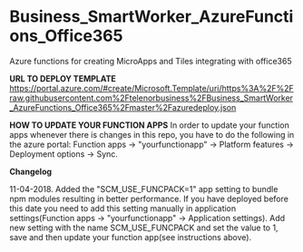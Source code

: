 # Business_SmartWorker_AzureFunctions_Office365
Azure functions for creating MicroApps and Tiles integrating with office365

__URL TO DEPLOY TEMPLATE__
 https://portal.azure.com/#create/Microsoft.Template/uri/https%3A%2F%2Fraw.githubusercontent.com%2Ftelenorbusiness%2FBusiness_SmartWorker_AzureFunctions_Office365%2Fmaster%2Fazuredeploy.json

 __HOW TO UPDATE YOUR FUNCTION APPS__
  In order to update your function apps whenever there is changes in this repo, you have to do the following in the azure portal: Function apps -> "yourfunctionapp" -> Platform features -> Deployment options -> Sync.

__Changelog__

  11-04-2018. Added the "SCM_USE_FUNCPACK=1" app setting to bundle npm modules resulting in better performance. If you have deployed before this date you need to
  add this setting manually in application settings(Function apps -> "yourfunctionapp" -> Application settings). Add new setting with the name SCM_USE_FUNCPACK and set the value to 1, save and then update your function app(see instructions above).
